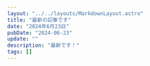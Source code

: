 ```yaml
---
layout: "../../layouts/MarkdownLayout.astro"
title: "最新の記事です"
date: "2024年6月23日"
pubDate: "2024-06-23"
update: ""
description: "最新です！"
tags: []
---
```


